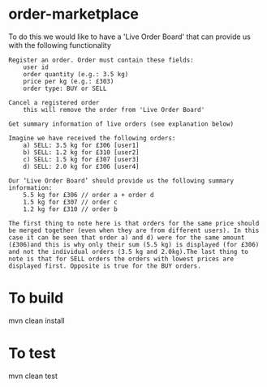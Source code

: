 # order-marketplace

To do this we would like to have a 'Live Order Board' that can provide us with the following functionality

    Register an order. Order must contain these fields:
        user id
        order quantity (e.g.: 3.5 kg)
        price per kg (e.g.: £303)
        order type: BUY or SELL

    Cancel a registered order
        this will remove the order from 'Live Order Board'

    Get summary information of live orders (see explanation below)

    Imagine we have received the following orders:
        a) SELL: 3.5 kg for £306 [user1]
        b) SELL: 1.2 kg for £310 [user2]
        c) SELL: 1.5 kg for £307 [user3]
        d) SELL: 2.0 kg for £306 [user4]

    Our ‘Live Order Board’ should provide us the following summary information:
        5.5 kg for £306 // order a + order d
        1.5 kg for £307 // order c
        1.2 kg for £310 // order b

    The first thing to note here is that orders for the same price should be merged together (even when they are from different users). In this case it can be seen that order a) and d) were for the same amount (£306)and this is why only their sum (5.5 kg) is displayed (for £306) and not the individual orders (3.5 kg and 2.0kg).The last thing to note is that for SELL orders the orders with lowest prices are displayed first. Opposite is true for the BUY orders.

  # To build

mvn clean install

 # To test

mvn clean test
